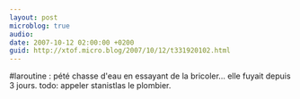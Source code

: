 ```yaml
---
layout: post
microblog: true
audio: 
date: 2007-10-12 02:00:00 +0200
guid: http://xtof.micro.blog/2007/10/12/t331920102.html
---
```

#laroutine : pété chasse d'eau en essayant de la bricoler... elle fuyait depuis 3 jours.  todo: appeler stanistlas le plombier.
